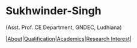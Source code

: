 # Sukhwinder-Singh
(Asst. Prof. CE Department, GNDEC, Ludhiana)

|[About]()|[Qualification]()|[Academics]()|[Research Interest]()|
